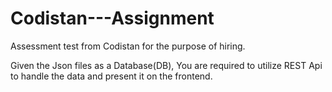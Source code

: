 # Codistan---Assignment
Assessment test from  Codistan for the purpose of hiring.

Given the Json files as a Database(DB), You are required to utilize REST Api to handle the data and present it on the frontend.
